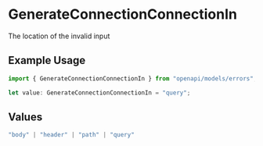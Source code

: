 # GenerateConnectionConnectionIn

The location of the invalid input

## Example Usage

```typescript
import { GenerateConnectionConnectionIn } from "openapi/models/errors";

let value: GenerateConnectionConnectionIn = "query";
```

## Values

```typescript
"body" | "header" | "path" | "query"
```
